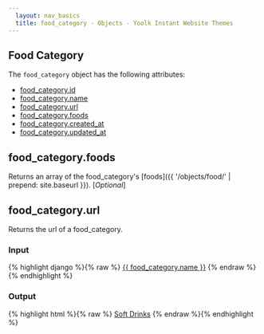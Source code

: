 ```yaml
---
  layout: nav_basics
  title: food_category - Objects - Yoolk Instant Website Themes
---
```


<h2 class="section-title">Food Category</h2>

The <code>food_category</code> object has the following attributes:

<div class="panel">
  <div class="panel-body">
    <ul>
      <li>
        <a href="#id">food_category.id</a>
      </li>
      <li>
        <a href="#name">food_category.name</a>
      </li>
      <li>
        <a href="#url">food_category.url</a>
      </li>
      <li>
        <a href="#foods">food_category.foods</a>
      </li>
      <li>
        <a href="#created_at">food_category.created_at</a>
      </li>
      <li>
        <a href="#updated_at">food_category.updated_at</a>
      </li>
    </ul>
  </div>
</div>

<h2 class="tags" id="foods">food_category.foods</h2>

Returns an array of the food_category's [foods]({{ '/objects/food/' | prepend: site.baseurl }}). [*Optional*]

<h2 class="tags" id="url">food_category.url</h2>

Returns the url of a food_category.

<div class="panel">
  <div class="panel-header">
    <h3>Input</h3>
  </div>
  <div class="panel-body">
{% highlight django %}{% raw %}
<a href="{{ food_category.url }}">{{ food_category.name }}</a>
{% endraw %}{% endhighlight %}
  </div>
</div>

<div class="panel">
  <div class="panel-header">
    <h3>Output</h3>
  </div>
  <div class="panel-body">
{% highlight html %}{% raw %}
<a href="/menu/9200-soft-drinks">Soft Drinks</a>
{% endraw %}{% endhighlight %}
  </div>
</div>